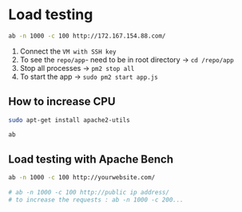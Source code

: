 # Load testing

```sh
ab -n 1000 -c 100 http://172.167.154.88.com/
```

1. Connect the `VM with SSH key`
2. To see the `repo/app`- need to be in root directory  -> `cd /repo/app`
3. Stop all processes -> `pm2 stop all`
4. To start the app -> `sudo pm2 start app.js`

## How to increase CPU

```bash
sudo apt-get install apache2-utils
```

```bash
ab
```

## Load testing with Apache Bench

```bash
ab -n 1000 -c 100 http://yourwebsite.com/
 
# ab -n 1000 -c 100 http://public ip address/
# to increase the requests : ab -n 1000 -c 200...
```
